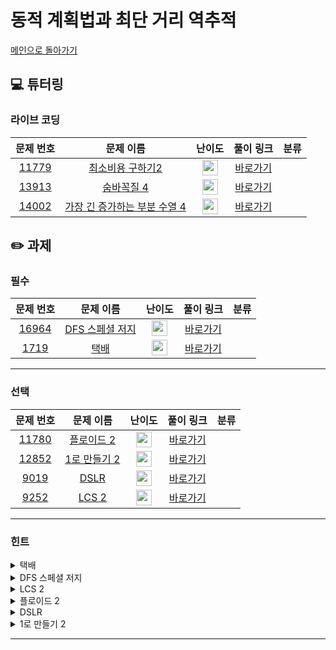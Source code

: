 # 동적 계획법과 최단 거리 역추적

[메인으로 돌아가기](https://github.com/Altu-Bitu/Notice)

## 💻 튜터링

### 라이브 코딩

|문제 번호|문제 이름|난이도|풀이 링크|분류|
| :-----: | :-----: | :-----: | :-----: | :-----: |
|<a href="https://www.acmicpc.net/problem/11779" target="_blank">11779</a>|<a href="https://www.acmicpc.net/problem/11779" target="_blank">최소비용 구하기2</a>|<img height="25px" width="25px" src="https://static.solved.ac/tier_small/13.svg"/>|[바로가기]()||
|<a href="https://www.acmicpc.net/problem/13913" target="_blank">13913</a>|<a href="https://www.acmicpc.net/problem/13913" target="_blank">숨바꼭질 4</a>|<img height="25px" width="25px" src="https://static.solved.ac/tier_small/12.svg"/>|[바로가기]()||
|<a href="https://www.acmicpc.net/problem/14002" target="_blank">14002</a>|<a href="https://www.acmicpc.net/problem/14002" target="_blank">가장 긴 증가하는 부분 수열 4</a>|<img height="25px" width="25px" src="https://static.solved.ac/tier_small/12.svg"/>|[바로가기]()||

## ✏️ 과제

### 필수
|문제 번호|문제 이름|난이도|풀이 링크|분류|
| :-----: | :-----: | :-----: | :-----: | :-----: |
|<a href="https://www.acmicpc.net/problem/16964" target="_blank">16964</a>|<a href="https://www.acmicpc.net/problem/16964" target="_blank">DFS 스페셜 저지</a>|<img height="25px" width="25px" src="https://static.solved.ac/tier_small/12.svg"/>|[바로가기]()||
|<a href="https://www.acmicpc.net/problem/1719" target="_blank">1719</a>|<a href="https://www.acmicpc.net/problem/1719" target="_blank">택배</a>|<img height="25px" width="25px" src="https://static.solved.ac/tier_small/12.svg"/>|[바로가기]()||

---

### 선택

|문제 번호|문제 이름|난이도|풀이 링크|분류|
| :-----: | :-----: | :-----: | :-----: | :-----: |
|<a href="https://www.acmicpc.net/problem/11780" target="_blank">11780</a>|<a href="https://www.acmicpc.net/problem/11780" target="_blank">플로이드 2</a>|<img height="25px" width="25px" src="https://static.solved.ac/tier_small/13.svg"/>|[바로가기]()||
|<a href="https://www.acmicpc.net/problem/12852" target="_blank">12852</a>|<a href="https://www.acmicpc.net/problem/12852" target="_blank">1로 만들기 2</a>|<img height="25px" width="25px" src="https://static.solved.ac/tier_small/10.svg"/>|[바로가기]()||
|<a href="https://www.acmicpc.net/problem/9019" target="_blank">9019</a>|<a href="https://www.acmicpc.net/problem/9019" target="_blank">DSLR</a>|<img height="25px" width="25px" src="https://static.solved.ac/tier_small/11.svg"/>|[바로가기]()||
|<a href="https://www.acmicpc.net/problem/9252" target="_blank">9252</a>|<a href="https://www.acmicpc.net/problem/9252" target="_blank">LCS 2</a>|<img height="25px" width="25px" src="https://static.solved.ac/tier_small/11.svg"/>|[바로가기]()||

---

### 힌트

<details>
<summary>택배</summary>
<div markdown="1">
&nbsp;&nbsp;&nbsp;&nbsp;어떤 알고리즘을 써야하는지는 아실거라고 생각하겠습니다. 경로 i, j 사이에 포함될 수 있는 중간 경로 k가 생긴다면 어떻게 반영해야 할까요? 만약 둘 사이의 경로가 i->t->k->j라면요?
</div>
</details>

<details>
<summary>DFS 스페셜 저지</summary>
<div markdown="1">
&nbsp;&nbsp;&nbsp;&nbsp;한 정점에 연결된 서로 다른 두 정점 i, j가 있다고 할게요. 만약 i를 j보다 먼저 탐색했다면 최종 경로는 어떻게 될까요? 연결된 정점들에 대해 어떤 순서로 탐색하게 되는지 생각해보세요. 탐색 결과를 보면 연결된 정점의 순서도 알 수 있어요.
</div>
</details>

<details>
<summary>LCS 2</summary>
<div markdown="1">
&nbsp;&nbsp;&nbsp;&nbsp;LCS는 지난 동적계획법을 배우면서 설명한 적이 있어요. 지난 수업자료를 다시 참고해볼까요? 거기서 경로를 저장하는 부분만 추가하면 될 것 같아요. 역추적을 하기 위해선 위치 값이 아닌, 무엇을 저장해야 할까요?
</div>
</details>

<details>
<summary>플로이드 2</summary>
<div markdown="1">
&nbsp;&nbsp;&nbsp;&nbsp;플로이드-워셜의 경로를 찾는 문제네요. 어렵다면 같이 과제로 나간 "택배"문제를 먼저 풀어보아요! 이 문제는 택배 문제완 다르게 역추적을 하기 위해서 경로표를 조금 다르게 작성해야 해요.
</div>
</details>

<details>
<summary>DSLR</summary>
<div markdown="1">
&nbsp;&nbsp;&nbsp;&nbsp;경로와 명령어를 함께 저장해야 하네요. 배열을 사용해서 역추적도 가능하지만, 튜터링 때 최단거리 역추적은 큐를 활용해서 경로를 저장할 수도 있다고 했었죠.
</div>
</details>

<details>
<summary>1로 만들기 2</summary>
<div markdown="1">
&nbsp;&nbsp;&nbsp;&nbsp;점화식만 세우면 거의 푼 문제예요. 역추적을 위해 인덱스를 무엇으로 사용해서 경로 배열을 만들어야 할까요?
</div>
</details>

---
